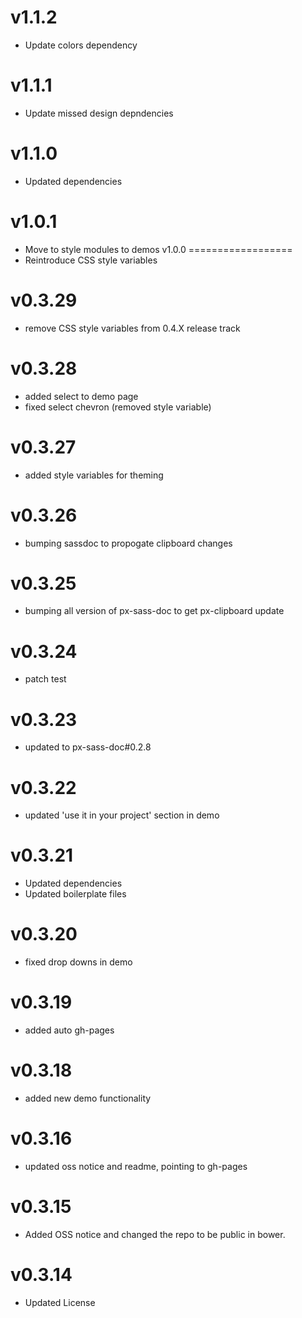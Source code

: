 v1.1.2
==================
* Update colors dependency

v1.1.1
==================
* Update missed design depndencies

v1.1.0
==================
* Updated dependencies

v1.0.1
==================
* Move to style modules to demos
v1.0.0
==================
* Reintroduce CSS style variables

v0.3.29
==================
* remove CSS style variables from 0.4.X release track

v0.3.28
==================
* added select to demo page
* fixed select chevron (removed style variable)

v0.3.27
==================
* added style variables for theming

v0.3.26
==================
* bumping sassdoc to propogate clipboard changes

v0.3.25
==================
* bumping all version of px-sass-doc to get px-clipboard update

v0.3.24
==================
* patch test

v0.3.23
==============================
* updated to px-sass-doc#0.2.8

v0.3.22
==============================
* updated 'use it in your project' section in demo

v0.3.21
==============================
* Updated dependencies
* Updated boilerplate files

v0.3.20
==============================
* fixed drop downs in demo

v0.3.19
==============================
* added auto gh-pages

v0.3.18
==============================
* added new demo functionality

v0.3.16
==============================
* updated oss notice and readme, pointing to gh-pages

v0.3.15
==============================
* Added OSS notice and changed the repo to be public in bower.

v0.3.14
=====================
* Updated License
